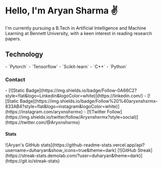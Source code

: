 <h1> Hello, I'm Aryan Sharma ✌️</h1>
I'm currently pursuing a B.Tech in Artificial Intelligence and Machine Learning at Bennett University, with a keen interest in reading research papers.

<h2> Technology </h2>
- `Pytorch`
- `Tensorflow`
- `Scikit-learn`
-  `C++`
- `Python`

<h3> Contact </h3> 
- [![Static Badge](https://img.shields.io/badge/Follow-0A66C2?style=flat&logo=Linkedin&logoColor=white)](https://linkedin.com/)
- [![Static Badge](https://img.shields.io/badge/Follow%20%40aryxnshxrmx-833AB4?style=flat&logo=instagram&logoColor=white)](https://instagram.com/aryxnshxrmx)
- [![Twitter Follow](https://img.shields.io/twitter/follow/Aryxnshxrmx?style=social)](https://twitter.com/@Aryxnshxrmx)


<h4> Stats </h4>
![Aryan's GitHub stats](https://github-readme-stats.vercel.app/api?username=duharyan&show_icons=true&theme=dark)
[![GitHub Streak](https://streak-stats.demolab.com/?user=duharyan&theme=dark)](https://git.io/streak-stats)
